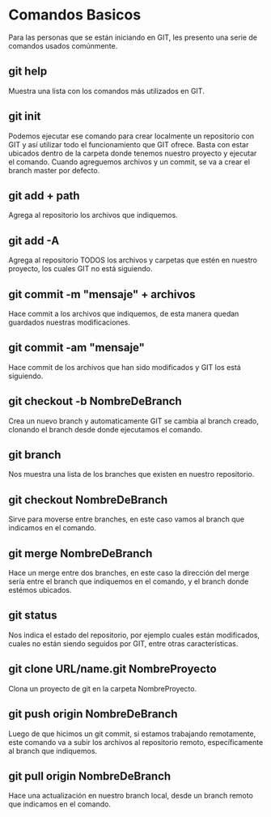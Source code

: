 # Comandos Basicos
Para las personas que se están iniciando en GIT, les presento una serie de comandos usados comúnmente.

## git help
Muestra una lista con los comandos más utilizados en GIT.

## git init

Podemos ejecutar ese comando para crear localmente un repositorio con GIT y así utilizar todo el funcionamiento que GIT ofrece.  Basta con estar ubicados dentro de la carpeta donde tenemos nuestro proyecto y ejecutar el comando.  Cuando agreguemos archivos y un commit, se va a crear el branch master por defecto.

## git add + path

Agrega al repositorio los archivos que indiquemos.

## git add -A

Agrega al repositorio TODOS los archivos y carpetas que estén en nuestro proyecto, los cuales GIT no está siguiendo.

## git commit -m "mensaje" + archivos

Hace commit a los archivos que indiquemos, de esta manera quedan guardados nuestras modificaciones.

## git commit -am "mensaje"

Hace commit de los archivos que han sido modificados y GIT los está siguiendo.

## git checkout -b NombreDeBranch

Crea un nuevo branch y automaticamente GIT se cambia al branch creado, clonando el branch desde donde ejecutamos el comando.

## git branch

Nos muestra una lista de los branches que existen en nuestro repositorio.

## git checkout NombreDeBranch

Sirve para moverse entre branches, en este caso vamos al branch que indicamos en el comando.

## git merge NombreDeBranch

Hace un merge entre dos branches, en este caso la dirección del merge sería entre el branch que indiquemos en el comando, y el branch donde estémos ubicados.

## git status

Nos indica el estado del repositorio, por ejemplo cuales están modificados, cuales no están siendo seguidos por GIT, entre otras características.

## git clone URL/name.git NombreProyecto

Clona un proyecto de git en la carpeta NombreProyecto.

## git push origin NombreDeBranch

Luego de que hicimos un git commit, si estamos trabajando remotamente, este comando va a subir los archivos al repositorio remoto, específicamente al branch que indiquemos.

## git pull origin NombreDeBranch

Hace una actualización en nuestro branch local, desde un branch remoto que indicamos en el comando.
